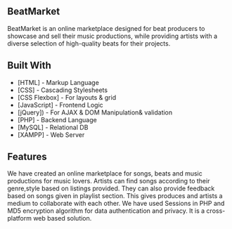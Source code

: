 ## BeatMarket
BeatMarket is an online marketplace designed for beat producers
to showcase and sell their music productions, while providing
artists with a diverse selection of high-quality beats for their
projects.

## Built With

* [HTML] - Markup Language
* [CSS] - Cascading Stylesheets
* [CSS Flexbox] - For layouts & grid
* [JavaScript] - Frontend Logic
* [jQuery]) - For AJAX & DOM Manipulation& validation
* [PHP] - Backend Language
* [MySQL] - Relational DB
* [XAMPP] - Web Server

## Features

We have created an online marketplace for songs, beats and music productions for music lovers. Artists can find songs according to their genre,style
based on listings provided. They can also provide feedback based on songs given in playlist section. This gives produces and artists a medium to 
collaborate with each other. We have used Sessions in PHP and MD5 encryption algorithm for data authentication and privacy. It is a cross-platform web based solution.




